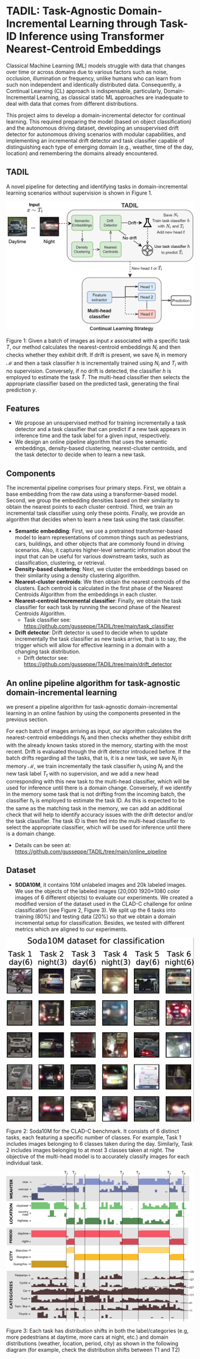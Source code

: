 # TADIL: Task-Agnostic Domain-Incremental Learning through Task-ID Inference using Transformer Nearest-Centroid Embeddings

Classical Machine Learning (ML) models struggle with data that changes over time or across domains due to various factors such as noise, occlusion, illumination or frequency, unlike humans who can learn from such non independent and identically distributed data. Consequently, a Continual Learning (CL) approach is indispensable, particularly, Domain-Incremental Learning, as classical static ML approaches are inadequate to deal with data that comes from different distributions.

This project aims to develop a domain-incremental detector for continual learning. This required preparing the model (based on object classification) and the autonomous driving dataset, developing an unsupervised drift detector for autonomous driving scenarios with modular capabilities, and implementing an incremental drift detector and task classifier capable of distinguishing each type of emerging domain (e.g., weather, time of the day, location) and remembering the domains already encountered.

## TADIL
A novel pipeline for detecting and identifying tasks in domain-incremental learning scenarios without supervision is shown in Figure 1.

![archi](img/archi.png)

Figure 1: Given a batch of images as input $x$ associated with a specific task $T$, our method calculates the nearest-centroid embeddings $N_i$ and then checks whether they exhibit drift. If drift is present, we save $N_i$ in memory $\mathcal{M}$ and then a task classifier $h$ is incrementally trained using $N_i$ and $T_i$ with no supervision. Conversely, if no drift is detected, the classifier $h$ is employed to estimate the task $\hat T$. The multi-head classifier then selects the appropriate classifier based on the predicted task, generating the final prediction $y$.

## Features

- We propose an unsupervised method for training incrementally a task detector and a task classifier that can predict if a new task appears in inference time and the task label for a given input, respectively.
- We design an online pipeline algorithm that uses the semantic embeddings, density-based clustering, nearest-cluster centroids, and the task detector to decide when to learn a new task.

## Components
The incremental pipeline comprises four primary steps. First, we obtain a base embedding from the raw data using a transformer-based model. Second, we group the embedding densities based on their similarity to obtain the nearest points to each cluster centroid. Third, we train an incremental task classifier using only these points. Finally, we provide an algorithm that decides when to learn a new task using the task classifier.

- **Semantic embedding**: First, we use a pretrained transformer-based model to learn representations of common things such as pedestrians, cars, buildings, and other objects that are commonly found in driving scenarios. Also, it captures higher-level semantic information about the input that can be useful for various downstream tasks, such as classification, clustering, or retrieval.
- **Density-based clustering**: Next, we cluster the embeddings based on their similarity using a density clustering algorithm.
- **Nearest-cluster centroids**: We then obtain the nearest centroids of the clusters. Each centroid is calculated in the first phase of the Nearest Centroids Algorithm from the embeddings in each cluster.
- **Nearest-centroid Incremental classifier**: Finally, we obtain the task classifier for each task by running the second phase of the Nearest Centroids Algorithm.
  * Task classifier see: https://github.com/gusseppe/TADIL/tree/main/task_classifier
- **Drift detector**: Drift detector is used to decide when to update incrementally the task classifier as new tasks arrive, that is to say, the trigger which will allow for effective learning in a domain with a changing task distribution.
  * Drift detector see: https://github.com/gusseppe/TADIL/tree/main/drift_detector

## An online pipeline algorithm for task-agnostic domain-incremental learning
we present a pipeline algorithm for task-agnostic domain-incremental learning in an online fashion by using the components presented in the previous section.

For each batch of images arriving as input, our algorithm calculates the nearest-centroid embeddings $N_t$ and then checks whether they exhibit drift with the already known tasks stored in the memory, starting with the most recent. Drift is evaluated through the drift detector introduced before. If the batch drifts regarding all the tasks, that is, it is a new task, we save $N_t$ in memory $\mathcal{M}$, we train incrementally the task classifier $h_t$ using $N_t$ and the new task label $T_t$ with no supervision, and we add a new head corresponding with this new task to the multi-head classifier, which will be used for inference until there is a domain change. Conversely, if we identify in the memory some task that is not drifting from the incoming batch, the classifier $h_t$ is employed to estimate the task ID. As this is expected to be the same as the matching task in the memory, we can add an additional check that will help to identify accuracy issues with the drift detector and/or the task classifier. The task ID is then fed into the multi-head classifier to select the appropriate classifier, which will be used for inference until there is a domain change.

 * Details can be seen at: https://github.com/gusseppe/TADIL/tree/main/online_pipeline

## Dataset

 -  **SODA10M**, it contains 10M unlabeled images and 20k labeled images. We use the objects of the labeled images (20,000 1920×1080  color images of 6 different objects) to evaluate our experiments. We created a modified version of the dataset used in the CLAD-C challenge for online classification (see Figure 2, Figure 3). We split up the 6 tasks into training (80\%) and testing data (20\%) so that we obtain a domain incremental setup for classification. Besides, we tested with different metrics which are aligned to our experiments.

![dataset](img/dataset.png)

Figure 2: Soda10M for the CLAD-C benchmark. It consists of 6 distinct tasks, each featuring a specific number of classes. For example, Task 1 includes images belonging to 6 classes taken during the day. Similarly, Task 2 includes images belonging to at most 3 classes taken at night. The objective of the multi-head model is to accurately classify images for each individual task.

![dataset1](img/dataset1.png)

Figure 3: Each task has distribution shifts in both the label/categories (e.g, more pedestrians at daytime, more cars at night, etc.) and domain distributions (weather, location, period, city) as shown in the following diagram (for example, check the distribution shifts  between T1 and T2)

